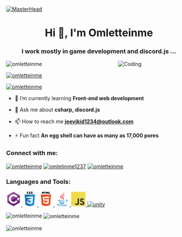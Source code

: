 [![MasterHead](https://i.pinimg.com/originals/cd/83/e3/cd83e34992570d14493c163c3ff3d42d.gif)](https://omletteinme.io)
<h1 align="center">Hi 👋, I'm Omletteinme</h1>
<h3 align="center">I work mostly in game development and discord.js ...</h3>
<img align="right" alt="Coding" width="200" src="https://i.pinimg.com/originals/8c/6d/c7/8c6dc7fd84c4bcc7a22c4586fa5f664b.gif">
<p align="left"> <img src="https://komarev.com/ghpvc/?username=omletteinme&label=Profile%20views&color=0e75b6&style=flat" alt="omletteinme" /> </p>

<p align="left"> <a href="https://github.com/ryo-ma/github-profile-trophy"><img src="https://github-profile-trophy.vercel.app/?username=omletteinme" alt="omletteinme" /></a> </p>

<p align="left"> <a href="https://twitter.com/omletteinme" target="blank"><img src="https://img.shields.io/twitter/follow/omletteinme?logo=twitter&style=for-the-badge" alt="omletteinme" /></a> </p>

- 🌱 I’m currently learning **Front-end web development**

- 💬 Ask me about **csharp, discord.js**

- 📫 How to reach me **jeevikid1234@outlook.com**

- ⚡ Fun fact **An egg shell can have as many as 17,000 pores**

<h3 align="left">Connect with me:</h3>
<p align="left">
<a href="https://twitter.com/omletteinme" target="blank"><img align="center" src="https://raw.githubusercontent.com/rahuldkjain/github-profile-readme-generator/master/src/images/icons/Social/twitter.svg" alt="omletteinme" height="30" width="40" /></a>
<a href="https://instagram.com/omletinme1237" target="blank"><img align="center" src="https://raw.githubusercontent.com/rahuldkjain/github-profile-readme-generator/master/src/images/icons/Social/instagram.svg" alt="omletinme1237" height="30" width="40" /></a>
<a href="https://www.youtube.com/c/omletteinme" target="blank"><img align="center" src="https://raw.githubusercontent.com/rahuldkjain/github-profile-readme-generator/master/src/images/icons/Social/youtube.svg" alt="omletteinme" height="30" width="40" /></a>
</p>

<h3 align="left">Languages and Tools:</h3>
<p align="left"> <a href="https://www.w3schools.com/cs/" target="_blank" rel="noreferrer"> <img src="https://raw.githubusercontent.com/devicons/devicon/master/icons/csharp/csharp-original.svg" alt="csharp" width="40" height="40"/> </a> <a href="https://www.w3schools.com/css/" target="_blank" rel="noreferrer"> <img src="https://raw.githubusercontent.com/devicons/devicon/master/icons/css3/css3-original-wordmark.svg" alt="css3" width="40" height="40"/> </a> <a href="https://www.w3.org/html/" target="_blank" rel="noreferrer"> <img src="https://raw.githubusercontent.com/devicons/devicon/master/icons/html5/html5-original-wordmark.svg" alt="html5" width="40" height="40"/> </a> <a href="https://www.java.com" target="_blank" rel="noreferrer"> <img src="https://raw.githubusercontent.com/devicons/devicon/master/icons/java/java-original.svg" alt="java" width="40" height="40"/> </a> <a href="https://developer.mozilla.org/en-US/docs/Web/JavaScript" target="_blank" rel="noreferrer"> <img src="https://raw.githubusercontent.com/devicons/devicon/master/icons/javascript/javascript-original.svg" alt="javascript" width="40" height="40"/> </a> <a href="https://unity.com/" target="_blank" rel="noreferrer"> <img src="https://www.vectorlogo.zone/logos/unity3d/unity3d-icon.svg" alt="unity" width="40" height="40"/> </a> </p>

<p><img align="left" src="https://github-readme-stats.vercel.app/api/top-langs?username=omletteinme&show_icons=true&locale=en&layout=compact" alt="omletteinme" /></p>

<p>&nbsp;<img align="center" src="https://github-readme-stats.vercel.app/api?username=omletteinme&show_icons=true&locale=en" alt="omletteinme" /></p>

<p><img align="center" src="https://github-readme-streak-stats.herokuapp.com/?user=omletteinme&" alt="omletteinme" /></p>

